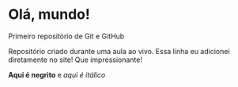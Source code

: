 # Olá, mundo!
 Primeiro repositório de Git e GitHub

 Repositório criado durante uma aula ao vivo.
 Essa linha eu adicionei diretamente no site! Que impressionante!

**Aqui é negrito** e *aqui é itálico* 
